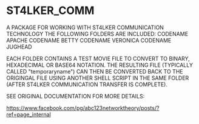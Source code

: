 # ST4LKER_COMM
A PACKAGE FOR WORKING WITH ST4LKER COMMUNICATION TECHNOLOGY
THE FOLLOWING FOLDERS ARE INCLUDED:
CODENAME APACHE
CODENAME BETTY
CODENAME VERONICA
CODENAME JUGHEAD

EACH FOLDER CONTAINS A TEST MOVIE FILE TO CONVERT TO BINARY, HEXADECIMAL OR BASE64 NOTATION. THE RESULTING FILE (TYPICALLY CALLED
"temporaryname") CAN THEN BE CONVERTED BACK TO THE ORIGINGAL FILE USING ANOTHER SHELL SCRIPT IN THE SAME FOLDER
(AFTER ST4LKER COMMUNICATION TRANSFER IS COMPLETE).

SEE ORIGINAL DOCUMENTATION FOR MORE DETAILS:

https://www.facebook.com/pg/abc123networktheory/posts/?ref=page_internal
